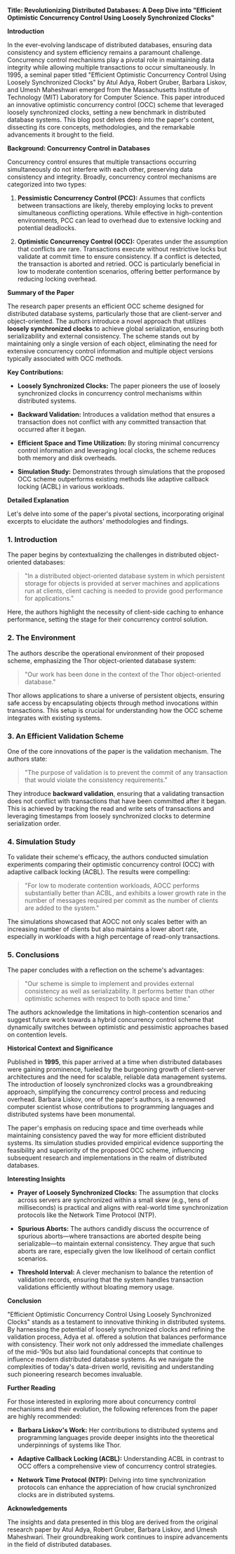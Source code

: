 **Title: Revolutionizing Distributed Databases: A Deep Dive into "Efficient Optimistic Concurrency Control Using Loosely Synchronized Clocks"**

**Introduction**

In the ever-evolving landscape of distributed databases, ensuring data consistency and system efficiency remains a paramount challenge. Concurrency control mechanisms play a pivotal role in maintaining data integrity while allowing multiple transactions to occur simultaneously. In 1995, a seminal paper titled "Efficient Optimistic Concurrency Control Using Loosely Synchronized Clocks" by Atul Adya, Robert Gruber, Barbara Liskov, and Umesh Maheshwari emerged from the Massachusetts Institute of Technology (MIT) Laboratory for Computer Science. This paper introduced an innovative optimistic concurrency control (OCC) scheme that leveraged loosely synchronized clocks, setting a new benchmark in distributed database systems. This blog post delves deep into the paper's content, dissecting its core concepts, methodologies, and the remarkable advancements it brought to the field.

**Background: Concurrency Control in Databases**

Concurrency control ensures that multiple transactions occurring simultaneously do not interfere with each other, preserving data consistency and integrity. Broadly, concurrency control mechanisms are categorized into two types:

1. **Pessimistic Concurrency Control (PCC):** Assumes that conflicts between transactions are likely, thereby employing locks to prevent simultaneous conflicting operations. While effective in high-contention environments, PCC can lead to overhead due to extensive locking and potential deadlocks.

2. **Optimistic Concurrency Control (OCC):** Operates under the assumption that conflicts are rare. Transactions execute without restrictive locks but validate at commit time to ensure consistency. If a conflict is detected, the transaction is aborted and retried. OCC is particularly beneficial in low to moderate contention scenarios, offering better performance by reducing locking overhead.

**Summary of the Paper**

The research paper presents an efficient OCC scheme designed for distributed database systems, particularly those that are client-server and object-oriented. The authors introduce a novel approach that utilizes **loosely synchronized clocks** to achieve global serialization, ensuring both serializability and external consistency. The scheme stands out by maintaining only a single version of each object, eliminating the need for extensive concurrency control information and multiple object versions typically associated with OCC methods.

**Key Contributions:**

- **Loosely Synchronized Clocks:** The paper pioneers the use of loosely synchronized clocks in concurrency control mechanisms within distributed systems.
  
- **Backward Validation:** Introduces a validation method that ensures a transaction does not conflict with any committed transaction that occurred after it began.
  
- **Efficient Space and Time Utilization:** By storing minimal concurrency control information and leveraging local clocks, the scheme reduces both memory and disk overheads.

- **Simulation Study:** Demonstrates through simulations that the proposed OCC scheme outperforms existing methods like adaptive callback locking (ACBL) in various workloads.

**Detailed Explanation**

Let's delve into some of the paper's pivotal sections, incorporating original excerpts to elucidate the authors' methodologies and findings.

### **1. Introduction**

The paper begins by contextualizing the challenges in distributed object-oriented databases:

> "In a distributed object-oriented database system in which persistent storage for objects is provided at server machines and applications run at clients, client caching is needed to provide good performance for applications."

Here, the authors highlight the necessity of client-side caching to enhance performance, setting the stage for their concurrency control solution.

### **2. The Environment**

The authors describe the operational environment of their proposed scheme, emphasizing the Thor object-oriented database system:

> "Our work has been done in the context of the Thor object-oriented database."

Thor allows applications to share a universe of persistent objects, ensuring safe access by encapsulating objects through method invocations within transactions. This setup is crucial for understanding how the OCC scheme integrates with existing systems.

### **3. An Efficient Validation Scheme**

One of the core innovations of the paper is the validation mechanism. The authors state:

> "The purpose of validation is to prevent the commit of any transaction that would violate the consistency requirements."

They introduce **backward validation**, ensuring that a validating transaction does not conflict with transactions that have been committed after it began. This is achieved by tracking the read and write sets of transactions and leveraging timestamps from loosely synchronized clocks to determine serialization order.

### **4. Simulation Study**

To validate their scheme's efficacy, the authors conducted simulation experiments comparing their optimistic concurrency control (OCC) with adaptive callback locking (ACBL). The results were compelling:

> "For low to moderate contention workloads, AOCC performs substantially better than ACBL, and exhibits a lower growth rate in the number of messages required per commit as the number of clients are added to the system."

The simulations showcased that AOCC not only scales better with an increasing number of clients but also maintains a lower abort rate, especially in workloads with a high percentage of read-only transactions.

### **5. Conclusions**

The paper concludes with a reflection on the scheme's advantages:

> "Our scheme is simple to implement and provides external consistency as well as serializability. It performs better than other optimistic schemes with respect to both space and time."

The authors acknowledge the limitations in high-contention scenarios and suggest future work towards a hybrid concurrency control scheme that dynamically switches between optimistic and pessimistic approaches based on contention levels.

**Historical Context and Significance**

Published in **1995**, this paper arrived at a time when distributed databases were gaining prominence, fueled by the burgeoning growth of client-server architectures and the need for scalable, reliable data management systems. The introduction of loosely synchronized clocks was a groundbreaking approach, simplifying the concurrency control process and reducing overhead. Barbara Liskov, one of the paper's authors, is a renowned computer scientist whose contributions to programming languages and distributed systems have been monumental.

The paper's emphasis on reducing space and time overheads while maintaining consistency paved the way for more efficient distributed systems. Its simulation studies provided empirical evidence supporting the feasibility and superiority of the proposed OCC scheme, influencing subsequent research and implementations in the realm of distributed databases.

**Interesting Insights**

- **Prayer of Loosely Synchronized Clocks:** The assumption that clocks across servers are synchronized within a small skew (e.g., tens of milliseconds) is practical and aligns with real-world time synchronization protocols like the Network Time Protocol (NTP).
  
- **Spurious Aborts:** The authors candidly discuss the occurrence of spurious aborts—where transactions are aborted despite being serializable—to maintain external consistency. They argue that such aborts are rare, especially given the low likelihood of certain conflict scenarios.
  
- **Threshold Interval:** A clever mechanism to balance the retention of validation records, ensuring that the system handles transaction validations efficiently without bloating memory usage.

**Conclusion**

"Efficient Optimistic Concurrency Control Using Loosely Synchronized Clocks" stands as a testament to innovative thinking in distributed systems. By harnessing the potential of loosely synchronized clocks and refining the validation process, Adya et al. offered a solution that balances performance with consistency. Their work not only addressed the immediate challenges of the mid-'90s but also laid foundational concepts that continue to influence modern distributed database systems. As we navigate the complexities of today's data-driven world, revisiting and understanding such pioneering research becomes invaluable.

**Further Reading**

For those interested in exploring more about concurrency control mechanisms and their evolution, the following references from the paper are highly recommended:

- **Barbara Liskov's Work:** Her contributions to distributed systems and programming languages provide deeper insights into the theoretical underpinnings of systems like Thor.

- **Adaptive Callback Locking (ACBL):** Understanding ACBL in contrast to OCC offers a comprehensive view of concurrency control strategies.

- **Network Time Protocol (NTP):** Delving into time synchronization protocols can enhance the appreciation of how crucial synchronized clocks are in distributed systems.

**Acknowledgements**

The insights and data presented in this blog are derived from the original research paper by Atul Adya, Robert Gruber, Barbara Liskov, and Umesh Maheshwari. Their groundbreaking work continues to inspire advancements in the field of distributed databases.